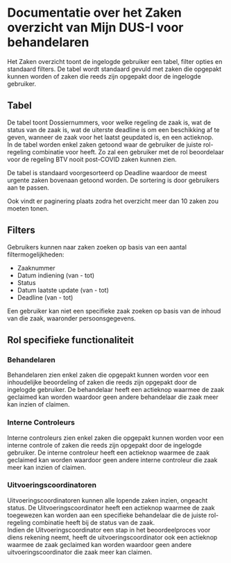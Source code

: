 # Documentatie over het Zaken overzicht van Mijn DUS-I voor behandelaren

Het Zaken overzicht toont de ingelogde gebruiker een tabel, filter opties en standaard filters.
De tabel wordt standaard gevuld met zaken die opgepakt kunnen worden of zaken die reeds zijn opgepakt door de ingelogde gebruiker.  

## Tabel

De tabel toont Dossiernummers, voor welke regeling de zaak is, wat de status van de zaak is, wat de uiterste deadline is om een beschikking af te geven, wanneer de zaak voor het laatst geupdated is, en een actieknop.  
In de tabel worden enkel zaken getoond waar de gebruiker de juiste rol-regeling combinatie voor heeft. Zo zal een gebruiker met de rol beoordelaar voor de regeling BTV nooit post-COVID zaken kunnen zien.  

De tabel is standaard voorgesorteerd op Deadline waardoor de meest urgente zaken bovenaan getoond worden. De sortering is door gebruikers aan te passen.  

Ook vindt er paginering plaats zodra het overzicht meer dan 10 zaken zou moeten tonen.

## Filters

Gebruikers kunnen naar zaken zoeken op basis van een aantal filtermogelijkheden:  

- Zaaknummer  
- Datum indiening (van - tot)  
- Status  
- Datum laatste update (van - tot)  
- Deadline (van - tot)  

Een gebruiker kan niet een specifieke zaak zoeken op basis van de inhoud van die zaak, waaronder persoonsgegevens.

## Rol specifieke functionaliteit

### Behandelaren

Behandelaren zien enkel zaken die opgepakt kunnen worden voor een inhoudelijke beoordeling of zaken die reeds zijn opgepakt door de ingelogde gebruiker. De behandelaar heeft een actieknop waarmee de zaak geclaimed kan worden waardoor geen andere behandelaar die zaak meer kan inzien of claimen.

### Interne Controleurs

Interne controleurs zien enkel zaken die opgepakt kunnen worden voor een interne controle of zaken die reeds zijn opgepakt door de ingelogde gebruiker. De interne controleur heeft een actieknop waarmee de zaak geclaimed kan worden waardoor geen andere interne controleur die zaak meer kan inzien of claimen.

### Uitvoeringscoordinatoren

Uitvoeringscoordinatoren kunnen alle lopende zaken inzien, ongeacht status. De Uitvoeringscoordinator heeft een actieknop waarmee de zaak toegewezen kan worden aan een specifieke behandelaar die de juiste rol-regeling combinatie heeft bij de status van de zaak.  
Indien de Uitvoeringscoordinator een stap in het beoordeelproces voor diens rekening neemt, heeft de uitvoeringscoordinator ook een actieknop waarmee de zaak geclaimed kan worden waardoor geen andere uitvoeringscoordinator die zaak meer kan claimen.

<div class="page-break"></div>

